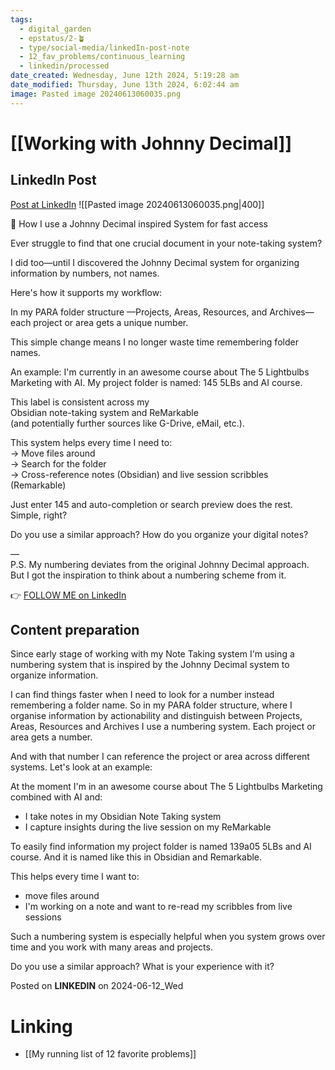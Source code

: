 ```yaml
---
tags:
  - digital_garden
  - epstatus/2-🪴
  - type/social-media/linkedIn-post-note
  - 12_fav_problems/continuous_learning
  - linkedin/processed
date_created: Wednesday, June 12th 2024, 5:19:28 am
date_modified: Thursday, June 13th 2024, 6:02:44 am
image: Pasted image 20240613060035.png
---
```

# [[Working with Johnny Decimal]]
## LinkedIn Post
[Post at LinkedIn](https://www.linkedin.com/posts/sebastiankamilli_how-i-use-a-johnny-decimal-inspired-system-activity-7206550832270487554-azXl?utm_source=share&utm_medium=member_desktop)
![[Pasted image 20240613060035.png|400]]

🔢 How I use a Johnny Decimal inspired System for fast access  
  
Ever struggle to find that one crucial document in your note-taking system?  
  
I did too—until I discovered the Johnny Decimal system for organizing information by numbers, not names.  
  
Here's how it supports my workflow:  
  
In my PARA folder structure —Projects, Areas, Resources, and Archives—  
each project or area gets a unique number.  
  
This simple change means I no longer waste time remembering folder names.  
  
An example: I'm currently in an awesome course about The 5 Lightbulbs Marketing with AI. My project folder is named: 145 5LBs and AI course.  
  
This label is consistent across my  
Obsidian note-taking system and ReMarkable  
(and potentially further sources like G-Drive, eMail, etc.).  
  
This system helps every time I need to:  
→ Move files around  
→ Search for the folder  
→ Cross-reference notes (Obsidian) and live session scribbles (Remarkable)  
  
Just enter 145 and auto-completion or search preview does the rest.  
Simple, right?  
  
Do you use a similar approach? How do you organize your digital notes?  
  
—  
P.S. My numbering deviates from the original Johnny Decimal approach.  
But I got the inspiration to think about a numbering scheme from it.

👉 [FOLLOW ME on LinkedIn](https://www.linkedin.com/comm/mynetwork/discovery-see-all?usecase=PEOPLE_FOLLOWS&followMember=sebastiankamilli)

## Content preparation
Since early stage of working with my Note Taking system I'm using a numbering system that is inspired by the Johnny Decimal system to organize information. 

I can find things faster when I need to look for a number instead remembering a folder name. So in my PARA folder structure, where I organise information by actionability and distinguish between Projects, Areas, Resources and Archives I use a numbering system. Each project or area gets a number. 

And with that number I can reference the project or area across different systems. Let's look at an example:

At the moment I'm in an awesome course about The 5 Lightbulbs Marketing combined with AI and:
+ I take notes in my Obsidian Note Taking system
+ I capture insights during the live session on my ReMarkable

To easily find information my project folder is named 139a05 5LBs and AI course. And it is named like this in Obsidian and Remarkable. 

This helps every time I want to:
+ move files around
+ I'm working on a note and want to re-read my scribbles from live sessions

Such a numbering system is especially helpful when you system grows over time and you work with many areas and projects.

Do you use a similar approach? What is your experience with it?

Posted on **LINKEDIN** on 2024-06-12_Wed
# Linking
+ [[My running list of 12 favorite problems]]
